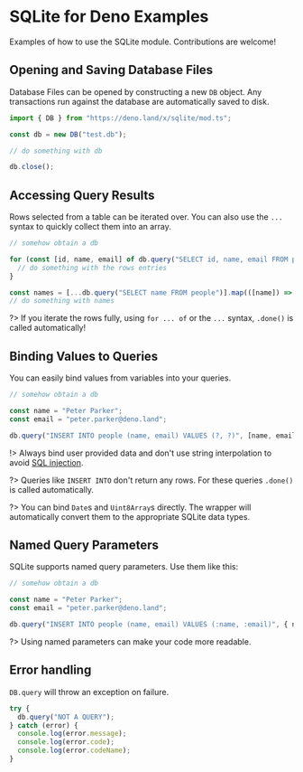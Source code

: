 # SQLite for Deno Examples

Examples of how to use the SQLite module. Contributions are welcome!


## Opening and Saving Database Files

Database Files can be opened by constructing a new `DB` object. Any transactions run against the
database are automatically saved to disk.
```javascript
import { DB } from "https://deno.land/x/sqlite/mod.ts";

const db = new DB("test.db");

// do something with db

db.close();
```


## Accessing Query Results

Rows selected from a table can be iterated over. You can also use the `...` syntax
to quickly collect them into an array.
```javascript
// somehow obtain a db

for (const [id, name, email] of db.query("SELECT id, name, email FROM people")) {
  // do something with the rows entries
}

const names = [...db.query("SELECT name FROM people")].map(([name]) => name);
// do something with names
```

?> If you iterate the rows fully, using `for ... of` or the `...` syntax,
`.done()` is called automatically!


## Binding Values to Queries

You can easily bind values from variables into your queries.
```javascript
// somehow obtain a db

const name = "Peter Parker";
const email = "peter.parker@deno.land";

db.query("INSERT INTO people (name, email) VALUES (?, ?)", [name, email]);
```

!> Always bind user provided data and don't use string interpolation to avoid
[SQL injection](https://en.wikipedia.org/wiki/SQL_injection).

?> Queries like `INSERT INTO` don't return any rows. For these queries `.done()`
is called automatically.

?> You can bind `Date`s and `Uint8Array`s directly. The wrapper will automatically
convert them to the appropriate SQLite data types.


## Named Query Parameters

SQLite supports named query parameters. Use them like this:
```javascript
// somehow obtain a db

const name = "Peter Parker";
const email = "peter.parker@deno.land";

db.query("INSERT INTO people (name, email) VALUES (:name, :email)", { name, email });
```

?> Using named parameters can make your code more readable.


## Error handling

`DB.query` will throw an exception on failure.

```javascript
try {
  db.query("NOT A QUERY");
} catch (error) {
  console.log(error.message);
  console.log(error.code);
  console.log(error.codeName);
}
```
